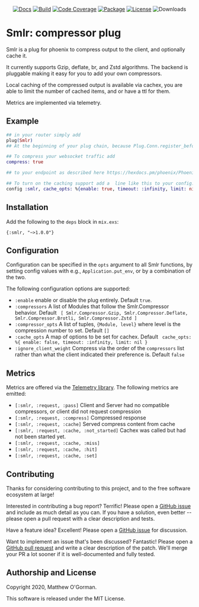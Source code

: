 <p align="center">
<a href="https://hexdocs.pm/smlr/"><img src="https://img.shields.io/badge/api-docs-green" alt="Docs"/></a>
<a href="https://travis-ci.com/mogorman/smlr"><img src="https://travis-ci.com/mogorman/smlr.svg?branch=master" alt="Build"/></a>
<a href="https://coveralls.io/github/mogorman/smlr?branch=master"><img src="https://coveralls.io/repos/github/mogorman/smlr/badge.svg" alt="Code Coverage"/></a>
<a href="https://hex.pm/packages/smlr"><img src="http://img.shields.io/hexpm/v/smlr.svg" alt="Package"/></a>
<a href="COPYING.txt"><img src="http://img.shields.io/hexpm/l/smlr.svg" alt="License"/></a>
<img src="https://img.shields.io/hexpm/dt/smlr" alt="Downloads"/>
</p>

# Smlr: compressor plug
<!-- end_header -->
Smlr is a plug for phoenix to compress output to the client, and optionally cache it.

It currently supports Gzip, deflate, br, and Zstd algorithms. The backend is pluggable
making it easy for you to add your own compressors.

Local caching of the compressed output is available via cachex, you are able to limit
the number of cached items, and or have a ttl for them.

Metrics are implemented via telemetry.

## Example

```elixir
## in your router simply add
plug(Smlr)
## At the beginning of your plug chain, because Plug.Conn.register_before_send is last in first out ordered.

## To compress your websocket traffic add
compress: true

## to your endpoint as described here https://hexdocs.pm/phoenix/Phoenix.Endpoint.html#socket/3-examples

## To turn on the caching support add a  line like this to your config.exs
config :smlr, cache_opts: %{enable: true, timeout: :infinity, limit: nil}
```

## Installation

Add the following to the `deps` block in `mix.exs`:

    {:smlr, "~>1.0.0"}

## Configuration

Configuration can be specified in the `opts` argument to all Smlr
functions, by setting config values with e.g., `Application.put_env`,
or by a combination of the two.

The following configuration options are supported:

* `:enable` enable or disable the plug entirely. Default `true`.
* `:compressors` A list of Modules that follow the Smlr.Compressor behavior. Default ```
    [
      Smlr.Compressor.Gzip,
      Smlr.Compressor.Deflate,
      Smlr.Compressor.Brotli,
      Smlr.Compressor.Zstd
    ]```
* `:compressor_opts` A list of tuples, `{Module, level}` where level is the compression number to set. Default `[]`
* `:cache_opts` A map of options to be set for cachex. Default ```
 cache_opts: %{
      enable: false,
      timeout: :infinity,
      limit: nil
    }```
* `:ignore_client_weight` Compress via the order of the `compressors` list rather than what the client indicated their preference is. Default `false`

## Metrics

Metrics are offered via the [Telemetry
library](https://github.com/beam-telemetry/telemetry). The following
metrics are emitted:
* `[:smlr, :request, :pass]` Client and Server had no compatible compressors, or client did not request compression
* `[:smlr, :request, :compress]` Compressed response
* `[:smlr, :request, :cache]` Served compress content from cache
* `[:smlr, :request, :cache, :not_started]` Cachex was called but had not been started yet.
* `[:smlr, :request, :cache, :miss]`
* `[:smlr, :request, :cache, :hit]`
* `[:smlr, :request, :cache, :set]`

## Contributing

Thanks for considering contributing to this project, and to the free
software ecosystem at large!

Interested in contributing a bug report?  Terrific!  Please open a [GitHub
issue](https://github.com/mogorman/smlr/issues) and include as much detail
as you can.  If you have a solution, even better -- please open a pull
request with a clear description and tests.

Have a feature idea?  Excellent!  Please open a [GitHub
issue](https://github.com/mogorman/smlr/issues) for discussion.

Want to implement an issue that's been discussed?  Fantastic!  Please
open a [GitHub pull request](https://github.com/mogorman/smlr/pulls)
and write a clear description of the patch.
We'll merge your PR a lot sooner if it is well-documented and fully
tested.

## Authorship and License

Copyright 2020, Matthew O'Gorman.

This software is released under the MIT License.
